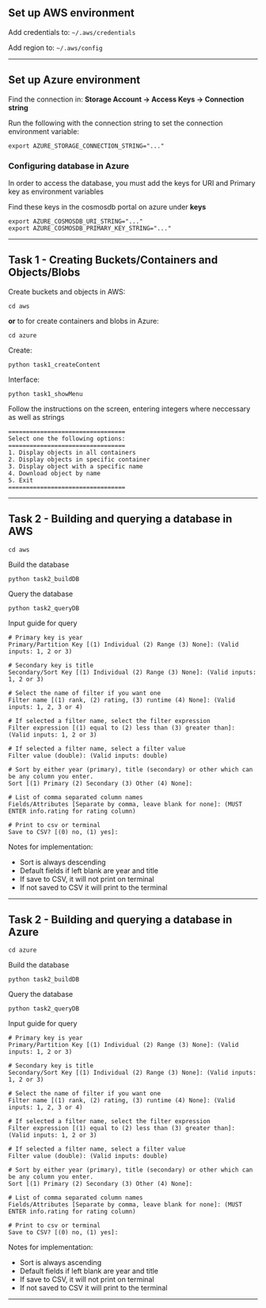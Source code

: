 ## Set up AWS environment

Add credentials to:
`~/.aws/credentials`

Add region to:
`~/.aws/config`

---

## Set up Azure environment

Find the connection in: **Storage Account -> Access Keys -> Connection string**

Run the following with the connection string to set the connection environment variable:

```
export AZURE_STORAGE_CONNECTION_STRING="..."
```

### Configuring database in Azure

In order to access the database, you must add the keys for URI and Primary key as environment variables

Find these keys in the cosmosdb portal on azure under **keys**

```
export AZURE_COSMOSDB_URI_STRING="..."
export AZURE_COSMOSDB_PRIMARY_KEY_STRING="..."
```

---

## Task 1 - Creating Buckets/Containers and Objects/Blobs

Create buckets and objects in AWS:

```
cd aws
```

**or** to for create containers and blobs in Azure:

```
cd azure
```

Create:

```
python task1_createContent
```

Interface:

```
python task1_showMenu
```

Follow the instructions on the screen, entering integers where neccessary as well as strings

```
=================================
Select one the following options:
=================================
1. Display objects in all containers
2. Display objects in specific container
3. Display object with a specific name
4. Download object by name
5. Exit
=================================
```

---

## Task 2 - Building and querying a database in AWS

```
cd aws
```

Build the database

```
python task2_buildDB
```

Query the database

```
python task2_queryDB
```

Input guide for query

```
# Primary key is year
Primary/Partition Key [(1) Individual (2) Range (3) None]: (Valid inputs: 1, 2 or 3)

# Secondary key is title
Secondary/Sort Key [(1) Individual (2) Range (3) None]: (Valid inputs: 1, 2 or 3)

# Select the name of filter if you want one
Filter name [(1) rank, (2) rating, (3) runtime (4) None]: (Valid inputs: 1, 2, 3 or 4)

# If selected a filter name, select the filter expression
Filter expression [(1) equal to (2) less than (3) greater than]: (Valid inputs: 1, 2 or 3)

# If selected a filter name, select a filter value
Filter value (double): (Valid inputs: double)

# Sort by either year (primary), title (secondary) or other which can be any column you enter.
Sort [(1) Primary (2) Secondary (3) Other (4) None]:

# List of comma separated column names
Fields/Attributes [Separate by comma, leave blank for none]: (MUST ENTER info.rating for rating column)

# Print to csv or terminal
Save to CSV? [(0) no, (1) yes]:
```

Notes for implementation:

- Sort is always descending
- Default fields if left blank are year and title
- If save to CSV, it will not print on terminal
- If not saved to CSV it will print to the terminal

---

## Task 2 - Building and querying a database in Azure

```
cd azure
```

Build the database

```
python task2_buildDB
```

Query the database

```
python task2_queryDB
```

Input guide for query

```
# Primary key is year
Primary/Partition Key [(1) Individual (2) Range (3) None]: (Valid inputs: 1, 2 or 3)

# Secondary key is title
Secondary/Sort Key [(1) Individual (2) Range (3) None]: (Valid inputs: 1, 2 or 3)

# Select the name of filter if you want one
Filter name [(1) rank, (2) rating, (3) runtime (4) None]: (Valid inputs: 1, 2, 3 or 4)

# If selected a filter name, select the filter expression
Filter expression [(1) equal to (2) less than (3) greater than]: (Valid inputs: 1, 2 or 3)

# If selected a filter name, select a filter value
Filter value (double): (Valid inputs: double)

# Sort by either year (primary), title (secondary) or other which can be any column you enter.
Sort [(1) Primary (2) Secondary (3) Other (4) None]:

# List of comma separated column names
Fields/Attributes [Separate by comma, leave blank for none]: (MUST ENTER info.rating for rating column)

# Print to csv or terminal
Save to CSV? [(0) no, (1) yes]:
```

Notes for implementation:

- Sort is always ascending
- Default fields if left blank are year and title
- If save to CSV, it will not print on terminal
- If not saved to CSV it will print to the terminal

---
